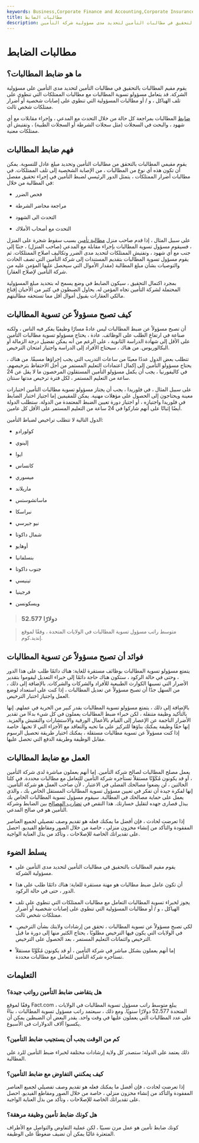 ```yaml
---
keywords: Business,Corporate Finance and Accounting,Corporate Insurance
title: مطالبات الضابط
description: يقوم مقيم المطالبات بالتحقيق في مطالبات التأمين لتحديد مدى مسؤولية شركة التأمين.
---
```


# مطالبات الضابط
## ما هو ضابط المطالبات؟

يقوم مقيم المطالبات بالتحقيق في مطالبات التأمين لتحديد مدى التأمين على مسؤولية الشركة. قد يتعامل مسؤولو تسوية المطالبات مع مطالبات الممتلكات التي تنطوي على تلف الهياكل ، و / أو مطالبات المسؤولية التي تنطوي على إصابات شخصية أو أضرار ممتلكات شخص ثالث.

[ضابط](/adjuster) المطالبات بمراجعة كل حالة من خلال التحدث مع المدعي ، وإجراء مقابلات مع أي شهود ، والبحث في السجلات (مثل سجلات الشرطة أو السجلات الطبية) ، وتفتيش أي ممتلكات معنية.

## فهم ضابط المطالبات

يقوم مقيمي المطالبات بالتحقق من مطالبات التأمين وتحديد مبلغ عادل للتسوية. يمكن أن تكون هذه أي نوع من المطالبات ، من الإصابة الشخصية إلى تلف الممتلكات. في مطالبات أضرار الممتلكات ، يتمثل الدور الرئيسي لضبط التأمين في إجراء تحقيق مفصل في المطالبة من خلال:

- فحص الضرر

- مراجعة محاضر الشرطة

- التحدث الى الشهود

- التحدث مع أصحاب الأملاك

على سبيل المثال ، إذا قدم صاحب منزل [مطالبة تأمين](/insurance_claim) بسبب سقوط شجرة على المنزل ، فسيقوم مسؤول تسوية المطالبات بإجراء مقابلة مع المدعي (صاحب المنزل) ، جنبًا إلى جنب مع أي شهود ، وتفتيش الممتلكات لتحديد مدى الضرر وتكاليف اصلاح الممتلكات. ثم يقوم مسؤول تسوية المطالبات بتقديم المستندات إلى شركة التأمين التي تصف الحادث والتوصيات بشأن مبلغ المطالبة (مقدار الأموال التي سيحصل عليها المؤمن عليه من شركة التأمين لإصلاح العقار).

بمجرد اكتمال التحقيق ، سيكون الضابط في وضع يسمح له بتحديد مبلغ المسؤولية المحتملة لشركة التأمين تجاه المؤمن له. يحاول الضبطون في كثير من الأحيان إقناع مالكي العقارات بقبول أموال أقل مما تستحقه مطالبتهم.

## كيف تصبح مسؤولاً عن تسوية المطالبات

أن تصبح مسؤولاً عن ضبط المطالبات ليس عادةً مسارًا وظيفيًا يفكر فيه الناس ، ولكنه صناعة في ارتفاع الطلب على الوظائف. عادة ، يحتاج مسؤولو تسوية مطالبات التأمين على الأقل إلى شهادة الدراسة الثانوية ، على الرغم من أنه يمكن تفضيل درجة الزمالة أو البكالوريوس. من هناك ، سيحتاج الأفراد إلى الدراسة واجتياز امتحان الترخيص.

تتطلب بعض الدول عددًا معينًا من ساعات التدريب التي يجب إجراؤها مسبقًا. من هناك ، يحتاج مسؤولو التأمين إلى إكمال اعتمادات التعليم المستمر من أجل الاحتفاظ بترخيصهم. في كاليفورنيا ، يجب أن يكمل مسؤولو التأمين المستقلون المرخصون ما لا يقل عن 24 ساعة من التعليم المستمر ، لكل فترة ترخيص مدتها سنتان.

على سبيل المثال ، في فلوريدا ، يجب أن يجتاز مسؤولو تسوية مطالبات التأمين اختبارات معينة ويحتاجون إلى الحصول على مؤهلات مهنية. يمكن للمقيمين إما اجتياز اختبار الضابط في فلوريدا واجتيازه ، أو اجتياز دورة تعيين الضبط المعتمدة من الدولة. ستطلب الدولة أيضًا إثباتًا على أنهم شاركوا في 24 ساعة من التعليم المستمر على الأقل كل عامين.

الدول التالية لا تتطلب تراخيص لضباط التأمين:

- كولورادو

- إلينوي

- ايوا

- كانساس

- ميسوري

- ماريلاند

- ماساتشوستس

- نبراسكا

- نيو جيرسي

- شمال داكوتا

- أوهايو

- بنسلفانيا

- جنوب داكوتا

- تينيسي

- فرجينيا

- ويسكونسن

> ### 52.577 دولارًا

> متوسط راتب مسؤول تسوية المطالبات في الولايات المتحدة ، وفقًا لموقع إنديد.كوم.

>

## فوائد أن تصبح مسؤولاً عن تسوية المطالبات

يتمتع مسؤولو تسوية المطالبات بوظائف مستقرة للغاية: هناك دائمًا طلب على هذا الدور ، وحتى في حالة الركود ، ستكون هناك حاجة دائمًا إلى خبراء التعديل ليقوموا بتقدير الأضرار التي تسببها الكوارث الطبيعية للأفراد والشركات والشركات. بالإضافة إلى ذلك ، من السهل جدًا أن تصبح مسؤولاً عن تعديل المطالبات ، إذا كنت على استعداد لوضع العمل واجتياز اختبار الترخيص.

بالإضافة إلى ذلك ، يتمتع مسؤولو تسوية المطالبات بقدر كبير من الحرية في عملهم. إنها بالتأكيد وظيفة متنقلة ، لكن خبراء ضبط المطالبات يعملون في كل شيء بدءًا من تقدير الأضرار الناجمة عن الإعصار إلى القيام بالأعمال الورقية والاستشارات والتفتيش والمزيد. إنها حقًا وظيفة يمكنك بناؤها للتركيز على ما تحبه والتعاقد مع الأجزاء التي لا تحبها. خاصة إذا كنت مسؤولاً عن تسوية مطالبات مستقلة ، يمكنك اختيار طريقة تحصيل الرسوم مقابل الوظيفة وطريقة الدفع التي تحصل عليها.

## العمل مع ضابط المطالبات

يعمل مصلح المطالبات لصالح شركة التأمين. إما أنهم يعملون مباشرة لدى شركة التأمين ، أو قد يكونون مُكَوِّنًا مستقلاً تستأجره شركة التأمين للتعامل مع مطالبات محددة. في كلتا الحالتين ، لن يضعوا مصالحك الفضلى في الاعتبار ، لأن صاحب العمل هو شركة التأمين. إنها لفكرة جيدة أن تفكر في تعيين مسؤول تسوية المطالبات المستقل الخاص بك ، والذي يعمل على حماية مصالحك في المطالبة. سيقوم مسؤول تسوية المطالبات الخاص بك ببذل قصارى جهده لتقليل خسارتك. هذا النقص في [تضارب المصالح](/conflict-of-interest) بين الضابط وشركة التأمين هو في صالح المدعي.

إذا تعرضت لحادث ، فإن أفضل ما يمكنك فعله هو تقديم وصف تفصيلي لجميع العناصر المفقودة والتأكد من إنشاء مخزون منزلي ، خاصة من خلال الصور ومقاطع الفيديو. احصل على تقديراتك الخاصة للإصلاحات ، وتأكد من بذل العناية الواجبة.

## يسلط الضوء

- يقوم مقيم المطالبات بالتحقيق في مطالبات التأمين لتحديد مدى التأمين على مسؤولية الشركة.

- أن تكون عامل ضبط مطالبات هو مهنة مستقرة للغاية: هناك دائمًا طلب على هذا الدور ، حتى في حالة الركود.

- يجوز لخبراء تسوية المطالبات التعامل مع مطالبات الممتلكات التي تنطوي على تلف الهياكل ، و / أو مطالبات المسؤولية التي تنطوي على إصابات شخصية أو أضرار ممتلكات شخص ثالث.

- لكي تصبح مسؤولاً عن تسوية المطالبات ، تحقق من إرشادات ولايتك بشأن الترخيص. في الولايات التي يكون فيها الترخيص مطلوبًا ، يحتاج الكثير منها إلى دورة ما قبل الترخيص وائتمانات التعليم المستمر ، بعد الحصول على الترخيص.

- إما أنهم يعملون بشكل مباشر في شركة التأمين ، أو قد يكونون مُكَوِّنًا مستقلاً تستأجره شركة التأمين للتعامل مع مطالبات محددة.

## التعليمات

### هل يتقاضى ضابط التأمين رواتب جيدة؟

وفقًا لموقع Fact.com ، يبلغ متوسط راتب مسؤول تسوية المطالبات في الولايات المتحدة 52،577 دولارًا سنويًا. ومع ذلك ، سيعتمد راتب مسؤول تسوية المطالبات ، بناءً على عدد المطالبات التي يعملون عليها في وقت واحد. يقدر البعض أن الضبطين يمكن أن يكسبوا آلاف الدولارات في الأسبوع.

### كم من الوقت يجب أن يستجيب ضابط التأمين؟

ذلك يعتمد على الدولة؛ ستصدر كل ولاية إرشادات مختلفة لخبراء ضبط التأمين للرد على المطالبة.

### كيف يمكنني التفاوض مع ضابط التأمين؟

إذا تعرضت لحادث ، فإن أفضل ما يمكنك فعله هو تقديم وصف تفصيلي لجميع العناصر المفقودة والتأكد من إنشاء مخزون منزلي ، خاصة من خلال الصور ومقاطع الفيديو. احصل على تقديراتك الخاصة للإصلاحات ، وتأكد من بذل العناية الواجبة.

### هل كونك ضابط تأمين وظيفة مرهقة؟

كونك ضابط تأمين هو عمل مرن نسبيًا ، لكن عملية التفاوض والتواصل مع الأطراف المتعثرة غالبًا يمكن أن تضيف ضغوطًا على الوظيفة.

